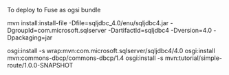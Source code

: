 To deploy to Fuse as ogsi bundle

mvn install:install-file -Dfile=sqljdbc_4.0/enu/sqljdbc4.jar -DgroupId=com.microsoft.sqlserver -DartifactId=sqljdbc4 -Dversion=4.0 -Dpackaging=jar

osgi:install -s wrap:mvn:com.microsoft.sqlserver/sqljdbc4/4.0
osgi:install mvn:commons-dbcp/commons-dbcp/1.4
osgi:install -s mvn:tutorial/simple-route/1.0.0-SNAPSHOT
